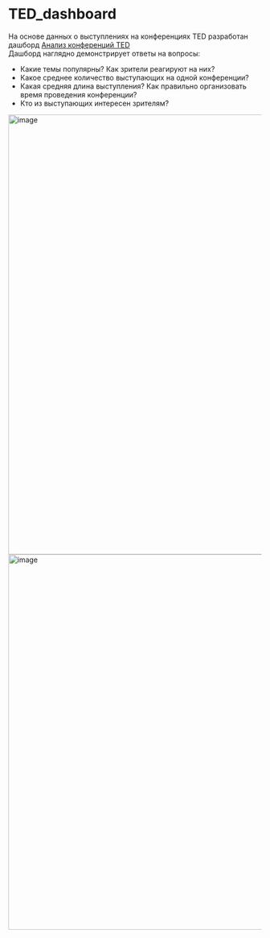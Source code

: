 # TED_dashboard  
На основе данных о выступлениях на конференциях TED разработан дашборд [Анализ конференций TED](https://datalens.yandex.cloud/68bgvuk4zq6cs-analiz-konferenciy-ted)  
Дашборд наглядно демонстрирует ответы на вопросы:  
 - Какие темы популярны? Как зрители реагируют на них?
 - Какое среднее количество выступающих на одной конференции?
 - Какая средняя длина выступления? Как правильно организовать время проведения конференции?
 - Кто из выступающих интересен зрителям?

<img width="1575" height="874" alt="image" src="https://github.com/user-attachments/assets/8ddfbdb1-8a19-49b3-bbaf-7f5752d2f813" />
<img width="1558" height="746" alt="image" src="https://github.com/user-attachments/assets/71c01dc7-c56c-4227-b0cc-2bc3b2ae9936" />
